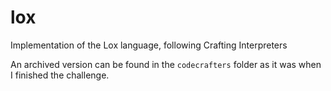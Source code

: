 # lox
Implementation of the Lox language, following Crafting Interpreters

An archived version can be found in the `codecrafters` folder as it was when I finished the challenge.
